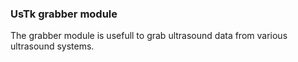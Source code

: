 ### UsTk grabber module

The grabber module is usefull to grab ultrasound data from various ultrasound systems.
